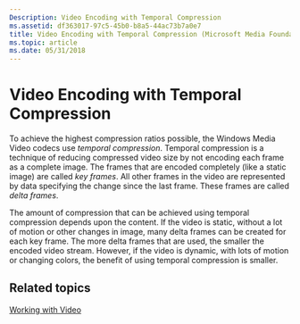 ```yaml
---
Description: Video Encoding with Temporal Compression
ms.assetid: df363017-97c5-45b0-b8a5-44ac73b7a0e7
title: Video Encoding with Temporal Compression (Microsoft Media Foundation)
ms.topic: article
ms.date: 05/31/2018
---
```


# Video Encoding with Temporal Compression

To achieve the highest compression ratios possible, the Windows Media Video codecs use *temporal compression*. Temporal compression is a technique of reducing compressed video size by not encoding each frame as a complete image. The frames that are encoded completely (like a static image) are called *key frames*. All other frames in the video are represented by data specifying the change since the last frame. These frames are called *delta frames*.

The amount of compression that can be achieved using temporal compression depends upon the content. If the video is static, without a lot of motion or other changes in image, many delta frames can be created for each key frame. The more delta frames that are used, the smaller the encoded video stream. However, if the video is dynamic, with lots of motion or changing colors, the benefit of using temporal compression is smaller.

## Related topics

<dl> <dt>

[Working with Video](workingwithvideo.md)
</dt> </dl>

 

 




